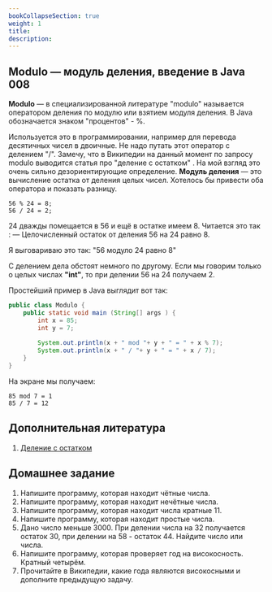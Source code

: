 ```yaml
---
bookCollapseSection: true
weight: 1
title: 
description: 
---
```


## Modulo — модуль деления, введение в Java 008

**Modulo** — в специализированной литературе "modulo" называется оператором деления по модулю или взятием модуля деления. В Java обозначается знаком "процентов" - %. 

Используется это в программировании, например для перевода десятичных чисел в двоичные. Не надо путать этот оператор с делением "/".
Замечу, что в Википедии на данный момент по запросу modulo выводится статья про "деление с остатком" . На мой взгляд это очень сильно дезориентирующие определение. **Модуль деления** — это вычисление остатка от деления целых чисел. Хотелось бы привести оба оператора и показать разницу.

```
56 % 24 = 8;
56 / 24 = 2;
```

24 дважды помещается в 56 и ещё в остатке имеем 8. Читается это так :
— Целочисленный остаток от деления 56 на 24 равно 8.

Я выговариваю это так: "56 модуло 24 равно 8"

С делением дела обстоят немного по другому. Если мы говорим только о целых числах **"int"**, то при делении 56 на 24 получаем 2.

Простейший пример в Java выглядит вот так:

```Java
public class Modulo {
    public static void main (String[] args ) {
        int x = 85;
        int y = 7;
 
        System.out.println(x + " mod "+ y + " = " + x % 7);
        System.out.println(x + " / "+ y + " = " + x / 7);
    }
}
```

На экране мы получаем:

```
85 mod 7 = 1
85 / 7 = 12
```

## Дополнительная литература

1. [Деление с остатком](https://ru.wikipedia.org/wiki/%D0%94%D0%B5%D0%BB%D0%B5%D0%BD%D0%B8%D0%B5_%D1%81_%D0%BE%D1%81%D1%82%D0%B0%D1%82%D0%BA%D0%BE%D0%BC)

## Домашнее задание

1. Напишите программу, которая находит чётные числа.
2. Напишите программу, которая находит нечётные числа.
3. Напишите программу, которая находит числа кратные 11.
4. Напишите программу, которая находит простые числа.
5. Дано число меньше 3000. При делении числа на 32 получается остаток 30, при делении на 58 - остаток 44. Найдите число или числа.
6. Напишите программу, которая проверяет год на високосность. Кратный четырём.
7. Прочитайте в Википедии, какие года являются високосными и дополните предыдущую задачу.

